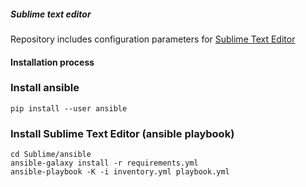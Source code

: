 ##### Sublime text editor

Repository includes configuration parameters for [Sublime Text Editor](https://www.sublimetext.com)

#### Installation process

### Install ansible

```console
pip install --user ansible
```

### Install Sublime Text Editor (ansible playbook)

```console
cd Sublime/ansible
ansible-galaxy install -r requirements.yml
ansible-playbook -K -i inventory.yml playbook.yml
```
